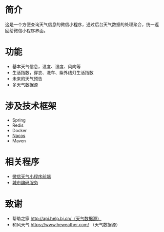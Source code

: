 # 简介
这是一个方便查询天气信息的微信小程序，通过后台天气数据的处理聚合，统一返回给微信小程序界面。

# 功能
- 基本天气信息，温度、湿度、风向等
- 生活指数，穿衣、洗车、紫外线灯生活指数
- 未来的天气预告
- 多天气数据源

# 涉及技术框架
- Spring
- Redis
- Docker
- [Nacos](https://github.com/alibaba/nacos "Nacos")
- Maven

# 相关程序
- [微信天气小程序前端](https://github.com/ccccye123/weather-wx "微信天气小程序前端")
- [城市编码服务](https://github.com/ccccye123/CityCode)

# 致谢
- 帮助之家 http://api.help.bj.cn/（天气数据源）
- 和风天气 https://www.heweather.com/ （天气数据源）

